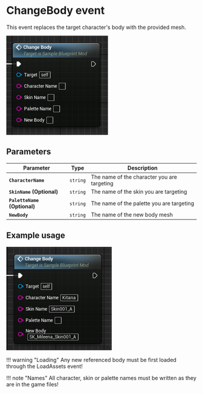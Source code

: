 # ChangeBody event
This event replaces the target character's body with the provided mesh.

![ChangeBody](changebody.png)

## Parameters

| Parameter | Type | Description |
|-----------|------|-------------|
| **`CharacterName`** | `string` | The name of the character you are targeting |
| **`SkinName` (Optional)** | `string` | The name of the skin you are targeting |
| **`PaletteName` (Optional)** | `string` | The name of the palette you are targeting |
| **`NewBody`** | `string` | The name of the new body mesh |

## Example usage
![Example](example.png)

!!! warning "Loading"
	Any new referenced body must be first loaded through the LoadAssets event!

!!! note "Names"
	All character, skin or palette names must be written as they are in the game files!